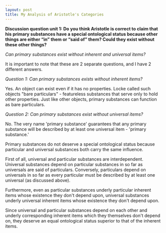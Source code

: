 ```yaml
---
layout: post
title: My Analysis of Aristotle's Categories
---
```


**Discussion question unit 1: Do you think Aristotle is correct to claim that his primary substances have a special ontological status because other things are either “in” them or “said of” them? Could they exist without these other things?**

*Can primary substances exist without inherent and universal items?*

It is important to note that these are 2 separate questions, and I have 2 different answers.

*Question 1: Can primary substances exists without inherent items?*

Yes. An object can exist even if it has no properties. Locke called such objects "bare particulars" - featureless substances that serve only to hold other properties. Just like other objects, primary substances can function as bare particulars.

*Question 2: Can primary substances exist without universal items?*

No. The very name 'primary substance' guarantees that any primary substance will be described by at least one universal item - 'primary substance.'

Primary substances do not deserve a special ontological status because particular and universal substances both carry the same influence.

First of all, universal and particular substances are interdependent. Universal substances depend on particular substances in so far as universals are said of particulars. Conversely, particulars depend on universals in so far as every particular must be described by at least one universal (as discussed above).

Furthermore, even as particular substances underly particular inherent items whose existence they don't depend upon, universal substances underly universal inherent items whose existence they don't depend upon.

Since universal and particular substances depend on each other and underly corresponding inherent items which they themselves don't depend on, they deserve an equal ontological status superior to that of the inherent items.
